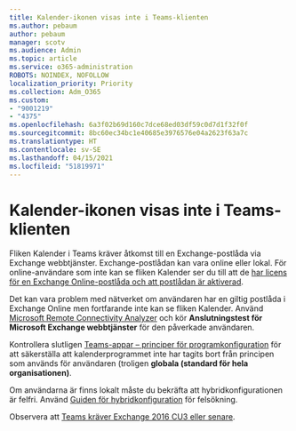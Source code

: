 ```yaml
---
title: Kalender-ikonen visas inte i Teams-klienten
ms.author: pebaum
author: pebaum
manager: scotv
ms.audience: Admin
ms.topic: article
ms.service: o365-administration
ROBOTS: NOINDEX, NOFOLLOW
localization_priority: Priority
ms.collection: Adm_O365
ms.custom:
- "9001219"
- "4375"
ms.openlocfilehash: 6a3f02b69d160c7dce68ed03df59c0d7d1f32f0f
ms.sourcegitcommit: 8bc60ec34bc1e40685e3976576e04a2623f63a7c
ms.translationtype: HT
ms.contentlocale: sv-SE
ms.lasthandoff: 04/15/2021
ms.locfileid: "51819971"
---
```

# <a name="calendar-icon-not-showing-in-teams-client"></a>Kalender-ikonen visas inte i Teams-klienten

Fliken Kalender i Teams kräver åtkomst till en Exchange-postlåda via Exchange webbtjänster. Exchange-postlådan kan vara online eller lokal. För online-användare som inte kan se fliken Kalender ser du till att de [har licens för en Exchange Online-postlåda och att postlådan är aktiverad](https://docs.microsoft.com/exchange/recipients-in-exchange-online/create-user-mailboxes).

Det kan vara problem med nätverket om användaren har en giltig postlåda i Exchange Online men fortfarande inte kan se fliken Kalender. Använd [Microsoft Remote Connectivity Analyzer](https://testconnectivity.microsoft.com/) och kör **Anslutningstest för Microsoft Exchange webbtjänster** för den påverkade användaren.

Kontrollera slutligen [Teams-appar – principer för programkonfiguration](https://admin.teams.microsoft.com/policies/app-setup) för att säkerställa att kalenderprogrammet inte har tagits bort från principen som används för användaren (troligen **globala (standard för hela organisationen)**.

Om användarna är finns lokalt måste du bekräfta att hybridkonfigurationen är felfri. Använd [Guiden för hybridkonfiguration](https://docs.microsoft.com/exchange/hybrid-deployment/hybrid-agent) för felsökning.

Observera att [Teams kräver Exchange 2016 CU3 eller senare](https://docs.microsoft.com/microsoftteams/exchange-teams-interact).
